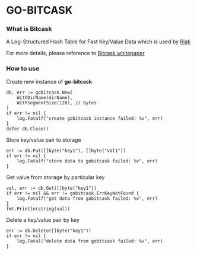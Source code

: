 # GO-BITCASK

### What is Bitcask
A Log-Structured Hash Table for Fast Key/Value Data which is used by [Riak](https://riak.com/)

For more details, please reference to [Bitcask whitepaper](https://riak.com/assets/bitcask-intro.pdf)

### How to use
Create new instance of **go-bitcask**
```
db, err := gobitcask.New(
    WithDirName(dirName),
    WithSegmentSize(128), // bytes
)
if err != nil {
    log.Fatalf("create gobitcask instance failed: %v", err)
}
defer db.Close()
```

Store key/value pair to storage
```
err := db.Put([]byte("key1"), []byte("val1"))
if err != nil {
    log.Fatalf("store data to gobitcask failed: %v", err)
}
```

Get value from storage by particular key
```
val, err := db.Get([]byte("key1"))
if err != nil && err != gobitcask.ErrKeyNotFound {
    log.Fatalf("get data from gobitcask failed: %v", err)
}
fmt.Println(string(val))
```

Delete a key/value pair by key
```
err := db.Delete([]byte("key1"))
if err != nil {
    log.Fatal("delete data from gobitcask failed: %v", err)
}
```